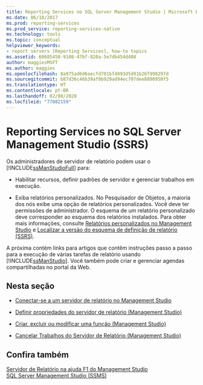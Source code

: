 ```yaml
---
title: Reporting Services no SQL Server Management Studio | Microsoft Docs
ms.date: 06/10/2017
ms.prod: reporting-services
ms.prod_service: reporting-services-native
ms.technology: tools
ms.topic: conceptual
helpviewer_keywords:
- report servers [Reporting Services], how-to topics
ms.assetid: 60685458-9108-47bf-820a-5e7db454d408
author: maggiesMSFT
ms.author: maggies
ms.openlocfilehash: 8a975ad6d6aecfd701bf4893d5d91b26f998297d
ms.sourcegitcommit: b87d36c46b39af8b929ad94ec707dee8800950f5
ms.translationtype: HT
ms.contentlocale: pt-BR
ms.lasthandoff: 02/08/2020
ms.locfileid: "77082159"
---
```

# <a name="reporting-services-in-sql-server-management-studio-ssrs"></a>Reporting Services no SQL Server Management Studio (SSRS)
  Os administradores de servidor de relatório podem usar o [!INCLUDE[ssManStudioFull](../../includes/ssmanstudiofull-md.md)] para:  
  
-   Habilitar recursos, definir padrões de servidor e gerenciar trabalhos em execução.  
  
-   Exiba relatórios personalizados. No Pesquisador de Objetos, a maioria dos nós exibe uma opção de relatórios personalizados. Você deve ter permissões de administrador. O esquema de um relatório personalizado deve corresponder ao esquema dos relatórios instalados. Para obter mais informações, consulte [Relatórios personalizados no Management Studio](../../ssms/object/custom-reports-in-management-studio.md) e [Localizar a versão do esquema de definição de relatório &#40;SSRS&#41;](../../reporting-services/reports/find-the-report-definition-schema-version-ssrs.md).  
  
 A próxima contém links para artigos que contêm instruções passo a passo para a execução de várias tarefas de relatório usando [!INCLUDE[ssManStudio](../../includes/ssmanstudio-md.md)]. Você também pode criar e gerenciar agendas compartilhadas no portal da Web.  
  
## <a name="in-this-section"></a>Nesta seção  
  
-   [Conectar-se a um servidor de relatório no Management Studio](../../reporting-services/tools/connect-to-a-report-server-in-management-studio.md)  
  
-   [Definir propriedades do servidor de relatório &#40;Management Studio&#41;](../../reporting-services/tools/set-report-server-properties-management-studio.md)  
  
-   [Criar, excluir ou modificar uma função &#40;Management Studio&#41;](../../reporting-services/security/role-definitions-create-delete-or-modify.md)  
  
-   [Cancelar Trabalhos do Servidor de Relatório &#40;Management Studio&#41;](../../reporting-services/tools/cancel-report-server-jobs-management-studio.md)  
  
## <a name="see-also"></a>Confira também  
 [Servidor de Relatório na ajuda F1 do Management Studio](../../reporting-services/tools/report-server-in-management-studio-f1-help.md)   
 [SQL Server Management Studio (SSMS)](../../ssms/sql-server-management-studio-ssms.md)  
  
